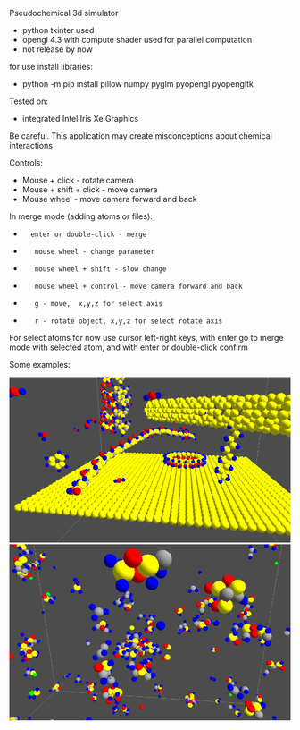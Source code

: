 Pseudochemical 3d simulator
- python tkinter used
- opengl 4.3 with compute shader used for parallel computation
- not release by now

for use install libraries:
- python -m pip install pillow numpy pyglm pyopengl pyopengltk

Tested on:
- integrated Intel Iris Xe Graphics

Be careful. This application may create misconceptions about chemical interactions

Controls:
-    Mouse + click -  rotate camera
-    Mouse + shift + click  - move camera
-    Mouse wheel - move camera forward and back

 In merge mode (adding atoms or files):
-       enter or double-click - merge 
-        mouse wheel - change parameter
-        mouse wheel + shift - slow change
-        mouse wheel + control - move camera forward and back
-        g - move,  x,y,z for select axis
-        r - rotate object, x,y,z for select rotate axis


For select atoms for now use cursor left-right keys, 
with enter go to merge mode with selected atom, and with enter or double-click confirm





Some examples:

!["demopic 1](images/demo1.PNG?raw=true )
!["demopic 2](images/demo2.JPG?raw=true )

